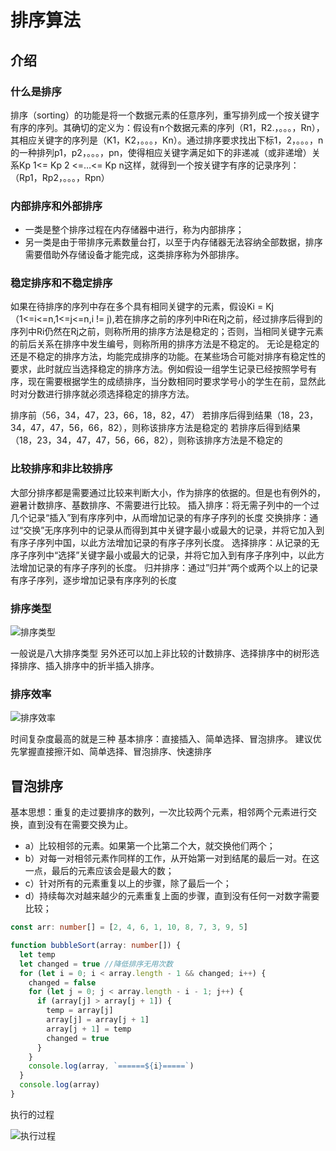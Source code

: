 # 排序算法

## 介绍

### 什么是排序

排序（sorting）的功能是将一个数据元素的任意序列，重写排列成一个按关键字有序的序列。其确切的定义为：假设有n个数据元素的序列（R1，R2.，。。。，Rn），其相应关键字的序列是（K1，K2，。。。，Kn）。通过排序要求找出下标1，2，。。。，n的一种排列p1，p2，。。。，pn，使得相应关键字满足如下的非递减（或非递增）关系Kp 1<= Kp 2 <=…<= Kp n这样，就得到一个按关键字有序的记录序列：（Rp1，Rp2，。。。，Rpn）

### 内部排序和外部排序

* 一类是整个排序过程在内存储器中进行，称为内部排序；
* 另一类是由于带排序元素数量台打，以至于内存储器无法容纳全部数据，排序需要借助外存储设备才能完成，这类排序称为外部排序。

### 稳定排序和不稳定排序

如果在待排序的序列中存在多个具有相同关键字的元素，假设Ki = Kj（1<=i<=n,1<=j<=n,i != j),若在排序之前的序列中Ri在Rj之前，经过排序后得到的序列中Ri仍然在Rj之前，则称所用的排序方法是稳定的；否则，当相同关键字元素的前后关系在排序中发生编号，则称所用的排序方法是不稳定的。
无论是稳定的还是不稳定的排序方法，均能完成排序的功能。在某些场合可能对排序有稳定性的要求，此时就应当选择稳定的排序方法。例如假设一组学生记录已经按照学号有序，现在需要根据学生的成绩排序，当分数相同时要求学号小的学生在前，显然此时对分数进行排序就必须选择稳定的排序方法。

排序前（56，34，47，23，66，18，82，47）
若排序后得到结果（18，23，34，47，47，56，66，82），则称该排序方法是稳定的
若排序后得到结果（18，23，34，47，47，56，66，82），则称该排序方法是不稳定的

### 比较排序和非比较排序

大部分排序都是需要通过比较来判断大小，作为排序的依据的。但是也有例外的，避暑计数排序、基数排序、不需要进行比较。
插入排序：将无需子列中的一个过几个记录“插入”到有序序列中，从而增加记录的有序子序列的长度
交换排序：通过“交换”无序序列中的记录从而得到其中关键字最小或最大的记录，并将它加入到有序子序列中国，以此方法增加记录的有序子序列长度。
选择排序：从记录的无序子序列中“选择”关键字最小或最大的记录，并将它加入到有序子序列中，以此方法增加记录的有序子序列的长度。
归并排序：通过”归并“两个或两个以上的记录有序子序列，逐步增加记录有序序列的长度

### 排序类型

![排序类型](/blog/images/algorithm/sorting1.png)

一般说是八大排序类型
另外还可以加上非比较的计数排序、选择排序中的树形选择排序、插入排序中的折半插入排序。

### 排序效率

![排序效率](/blog/images/algorithm/sorting2.png)

时间复杂度最高的就是三种 基本排序：直接插入、简单选择、冒泡排序。
建议优先掌握直接擦汗如、简单选择、冒泡排序、快速排序

## 冒泡排序

基本思想：重复的走过要排序的数列，一次比较两个元素，相邻两个元素进行交换，直到没有在需要交换为止。

* a）比较相邻的元素。如果第一个比第二个大，就交换他们两个；
* b）对每一对相邻元素作同样的工作，从开始第一对到结尾的最后一对。在这一点，最后的元素应该会是最大的数；
* c）针对所有的元素重复以上的步骤，除了最后一个；
* d）持续每次对越来越少的元素重复上面的步骤，直到没有任何一对数字需要比较；

```ts
const arr: number[] = [2, 4, 6, 1, 10, 8, 7, 3, 9, 5]

function bubbleSort(array: number[]) {
  let temp
  let changed = true //降低排序无用次数
  for (let i = 0; i < array.length - 1 && changed; i++) {
    changed = false
    for (let j = 0; j < array.length - i - 1; j++) {
      if (array[j] > array[j + 1]) {
        temp = array[j]
        array[j] = array[j + 1]
        array[j + 1] = temp
        changed = true
      }
    }
    console.log(array, `======${i}=====`)
  }
  console.log(array)
}
```

执行的过程

![执行过程](/blog/images/algorithm/sorting3.png)
